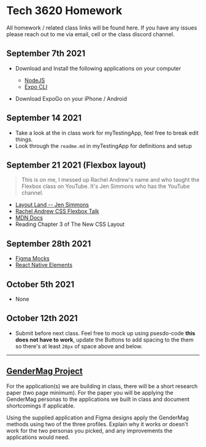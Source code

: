 # Tech 3620 Homework

All homework / related class links will be found here. If you have any issues please reach out to me via email, cell or the class discord channel.

## September 7th 2021

- Download and Install the following applications on your computer
  - [NodeJS](https://nodejs.org/en/)
  - [Expo CLI](https://docs.expo.dev/index.html)

- Download ExpoGo on your iPhone / Android

## September 14 2021

- Take a look at the in class work for myTestingApp, feel free to break edit things.
- Look through the `readme.md` in myTestingApp for definitions and setup

## September 21 2021 (Flexbox layout)

> This is on me, I messed up Rachel Andrew's name and who taught the Flexbox class on YouTube. It's Jen Simmons who has the YouTube channel. 

- [Layout Land -- Jen Simmons](https://www.youtube.com/channel/UC7TizprGknbDalbHplROtag)
- [Rachel Andrew CSS Flexbox Talk](https://www.youtube.com/watch?v=hj355PRbwSQ)
- [MDN Docs](https://developer.mozilla.org/en-US/docs/Web/CSS/CSS_Flexible_Box_Layout)
- Reading Chapter 3 of The New CSS Layout

## September 28th 2021

- [Figma Mocks](https://www.figma.com/proto/t1EXEw7Pi3gX0v6IpKXcfL/Weather-Mock?node-id=4%3A8&starting-point-node-id=4%3A8)
- [React Native Elements](https://reactnativeelements.com/)

## October 5th 2021
- None

## October 12th 2021

- Submit before next class. Feel free to mock up using psesdo-code **this does not have to work**, update the Buttons to add spacing to the them so there's at least `20px` of space above and below.

---
## [GenderMag Project](https://gendermag.org/index.php)

For the application(s) we are building in class, there will be a short research paper (two page minimum). For the paper you will be applying the GenderMag personas to the applications we built in class and document shortcomings if applicable. 

Using the supplied application and Figma designs apply the GenderMag methods using two of the three profiles. Explain why it works or doesn't work for the two personas you picked, and any improvements the applications would need.